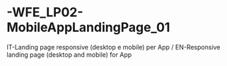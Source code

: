 # -WFE_LP02-MobileAppLandingPage_01
IT-Landing page responsive (desktop e mobile) per App / EN-Responsive landing page (desktop and mobile) for App
